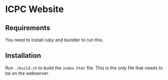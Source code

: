 # ICPC Website

## Requirements

You need to install ruby and bundler to run this.

## Installation

Run `./build.sh` to build the `index.html` file. This is the only file that
needs to be on the webserver.
